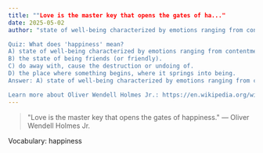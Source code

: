 ```yaml
---
title: ""Love is the master key that opens the gates of ha..."
date: 2025-05-02
author: "state of well-being characterized by emotions ranging from contentment to intense joy.

Quiz: What does 'happiness' mean?
A) state of well-being characterized by emotions ranging from contentment to intense joy.
B) the state of being friends (or friendly).
C) do away with, cause the destruction or undoing of.
D) the place where something begins, where it springs into being.
Answer: A) state of well-being characterized by emotions ranging from contentment to intense joy.

Learn more about Oliver Wendell Holmes Jr.: https://en.wikipedia.org/wiki/Oliver_Wendell_Holmes_Jr."
---
```


> "Love is the master key that opens the gates of happiness." — Oliver Wendell Holmes Jr.

Vocabulary: happiness

